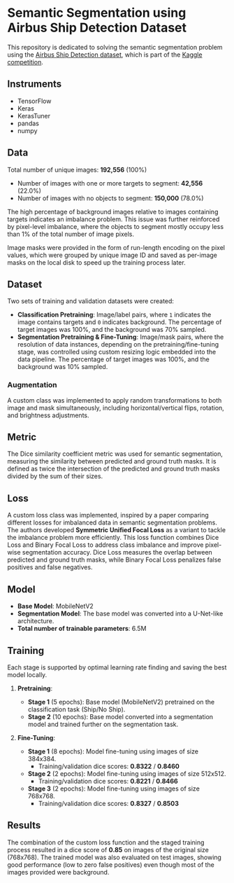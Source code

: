 # Semantic Segmentation using Airbus Ship Detection Dataset

This repository is dedicated to solving the semantic segmentation problem using the [Airbus Ship Detection dataset](https://www.kaggle.com/competitions/airbus-ship-detection/data), which is part of the [Kaggle competition](https://www.kaggle.com/competitions/airbus-ship-detection).

## Instruments
- TensorFlow
- Keras
- KerasTuner
- pandas
- numpy

## Data
Total number of unique images: **192,556** (100%)
- Number of images with one or more targets to segment: **42,556** (22.0%)
- Number of images with no objects to segment: **150,000** (78.0%)

The high percentage of background images relative to images containing targets indicates an imbalance problem. This issue was further reinforced by pixel-level imbalance, where the objects to segment mostly occupy less than 1% of the total number of image pixels.

Image masks were provided in the form of run-length encoding on the pixel values, which were grouped by unique image ID and saved as per-image masks on the local disk to speed up the training process later.

## Dataset
Two sets of training and validation datasets were created:
- **Classification Pretraining**: Image/label pairs, where `1` indicates the image contains targets and `0` indicates background. The percentage of target images was 100%, and the background was 70% sampled.
- **Segmentation Pretraining & Fine-Tuning**: Image/mask pairs, where the resolution of data instances, depending on the pretraining/fine-tuning stage, was controlled using custom resizing logic embedded into the data pipeline. The percentage of target images was 100%, and the background was 10% sampled.

### Augmentation
A custom class was implemented to apply random transformations to both image and mask simultaneously, including horizontal/vertical flips, rotation, and brightness adjustments.

## Metric
The Dice similarity coefficient metric was used for semantic segmentation, measuring the similarity between predicted and ground truth masks. It is defined as twice the intersection of the predicted and ground truth masks divided by the sum of their sizes.

## Loss
A custom loss class was implemented, inspired by a paper comparing different losses for imbalanced data in semantic segmentation problems. The authors developed **Symmetric Unified Focal Loss** as a variant to tackle the imbalance problem more efficiently. This loss function combines Dice Loss and Binary Focal Loss to address class imbalance and improve pixel-wise segmentation accuracy. Dice Loss measures the overlap between predicted and ground truth masks, while Binary Focal Loss penalizes false positives and false negatives.

## Model
- **Base Model**: MobileNetV2
- **Segmentation Model**: The base model was converted into a U-Net-like architecture.
- **Total number of trainable parameters**: 6.5M

## Training
Each stage is supported by optimal learning rate finding and saving the best model locally.

1. **Pretraining**:
    - **Stage 1** (5 epochs): Base model (MobileNetV2) pretrained on the classification task (Ship/No Ship).
    - **Stage 2** (10 epochs): Base model converted into a segmentation model and trained further on the segmentation task.

2. **Fine-Tuning**:
    - **Stage 1** (8 epochs): Model fine-tuning using images of size 384x384.  
      - Training/validation dice scores: **0.8322** / **0.8460**
    - **Stage 2** (2 epochs): Model fine-tuning using images of size 512x512.  
      - Training/validation dice scores: **0.8221** / **0.8466**
    - **Stage 3** (2 epochs): Model fine-tuning using images of size 768x768.  
      - Training/validation dice scores: **0.8327** / **0.8503**

## Results
The combination of the custom loss function and the staged training process resulted in a dice score of **0.85** on images of the original size (768x768). The trained model was also evaluated on test images, showing good performance (low to zero false positives) even though most of the images provided were background.

